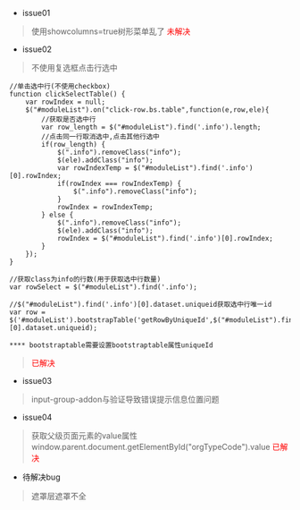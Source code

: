 - issue01
> 使用showcolumns=true树形菜单乱了
> <font color="red">未解决</font>

- issue02
> 不使用复选框点击行选中
```
//单击选中行(不使用checkbox)
function clickSelectTable() {
    var rowIndex = null;
    $("#moduleList").on("click-row.bs.table",function(e,row,ele){
        //获取是否选中行
        var row_length = $("#moduleList").find('.info').length;
        //点击同一行取消选中,点击其他行选中
        if(row_length) {
            $(".info").removeClass("info");
            $(ele).addClass("info");
            var rowIndexTemp = $("#moduleList").find('.info')[0].rowIndex;
            if(rowIndex === rowIndexTemp) {
                $(".info").removeClass("info");
            }
            rowIndex = rowIndexTemp;
        } else {
            $(".info").removeClass("info");
            $(ele).addClass("info");
            rowIndex = $("#moduleList").find('.info')[0].rowIndex;
        }
    });
}

//获取class为info的行数(用于获取选中行数量)
var rowSelect = $("#moduleList").find('.info');

//$("#moduleList").find('.info')[0].dataset.uniqueid获取选中行唯一id
var row = $('#moduleList').bootstrapTable('getRowByUniqueId',$("#moduleList").find('.info')[0].dataset.uniqueid);

**** bootstraptable需要设置bootstraptable属性uniqueId
```
> <font color="red">已解决</font>

- issue03
> input-group-addon与验证导致错误提示信息位置问题

- issue04
> 获取父级页面元素的value属性
> window.parent.document.getElementById("orgTypeCode").value
> <font color="red">已解决</font>

- 待解决bug
> 遮罩层遮罩不全